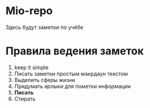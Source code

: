 # Mio-repo
Здесь будут заметки по учёбе

# Правила ведения заметок
1. keep it simple
2. Писать заметки простым макрдаун текстом
3. Выделить сферы жизни
4. Придумать _ярлыки_ для пометки информации
5. **Писать**
6. Стирать
